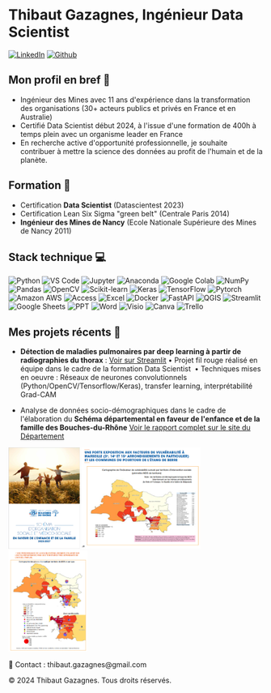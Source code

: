 Thibaut Gazagnes, Ingénieur Data Scientist
==========================================

[![LinkedIn](https://img.shields.io/badge/LinkedIn-0077B5?style=for-the-badge&logo=linkedin&logoColor=white)](https://linkedin.com/in/thibautgazagnes/) 
[![Github](https://img.shields.io/badge/GitHub-100000?style=for-the-badge&logo=github&logoColor=white)](https://github.com/tgazagnes/)
         
              
Mon profil en bref 👋 
------------

- Ingénieur des Mines avec 11 ans d'expérience dans la transformation des organisations (30+ acteurs publics et privés en France et en Australie) 
- Certifié Data Scientist début 2024, à l'issue d'une formation de 400h à temps plein avec un organisme leader en France
- En recherche active d'opportunité professionnelle, je souhaite contribuer à mettre la science des données au profit de l'humain et de la planète.

Formation 🌱
------------
- Certification **Data Scientist** (Datascientest 2023)
- Certification Lean Six Sigma "green belt" (Centrale Paris 2014)
- **Ingénieur des Mines de Nancy** (Ecole Nationale Supérieure des Mines de Nancy 2011)

Stack technique 💻 
------------

![Python](https://img.shields.io/badge/python-3670A0?style=for-the-badge&logo=python&logoColor=ffdd54) ![VS Code](https://img.shields.io/badge/VSCode-0078D4?style=for-the-badge&logo=visual%20studio%20code&logoColor=white) ![Jupyter](https://img.shields.io/badge/Jupyter-F37626.svg?&style=for-the-badge&logo=Jupyter&logoColor=white) ![Anaconda](https://img.shields.io/badge/Anaconda-%2344A833.svg?style=for-the-badge&logo=anaconda&logoColor=white) ![Google Colab](https://img.shields.io/badge/Colab-F9AB00?style=for-the-badge&logo=googlecolab&color=525252) ![NumPy](https://img.shields.io/badge/numpy-%23013243.svg?style=for-the-badge&logo=numpy&logoColor=white) ![Pandas](https://img.shields.io/badge/pandas-%23150458.svg?style=for-the-badge&logo=pandas&logoColor=white) ![OpenCV](https://img.shields.io/badge/OpenCV-27338e?style=for-the-badge&logo=OpenCV&logoColor=white) ![Scikit-learn](https://img.shields.io/badge/scikit--learn-%23F7931E.svg?style=for-the-badge&logo=scikit-learn&logoColor=white) 
![Keras](https://img.shields.io/badge/Keras-%23D00000.svg?style=for-the-badge&logo=Keras&logoColor=white) ![TensorFlow](https://img.shields.io/badge/TensorFlow-%23FF6F00.svg?style=for-the-badge&logo=TensorFlow&logoColor=white) 
![Pytorch](https://img.shields.io/badge/PyTorch-EE4C2C?style=for-the-badge&logo=pytorch&logoColor=white)
![Amazon AWS](https://img.shields.io/badge/Amazon_AWS-FF9900?style=for-the-badge&logo=amazonaws&logoColor=white) ![Access](https://img.shields.io/badge/Microsoft_Access-A4373A?style=for-the-badge&logo=microsoft-access&logoColor=white) ![Excel](https://img.shields.io/badge/Microsoft_Excel-217346?style=for-the-badge&logo=microsoft-excel&logoColor=white) ![Docker](https://img.shields.io/badge/Docker-2CA5E0?style=for-the-badge&logo=docker&logoColor=white) ![FastAPI](https://img.shields.io/badge/fastapi-109989?style=for-the-badge&logo=FASTAPI&logoColor=white) ![QGIS](https://img.shields.io/badge/qgis-93b023?&style=for-the-badge&logo=qgis&logoColor=white) ![Streamlit](https://img.shields.io/badge/Streamlit-FF4B4B?style=for-the-badge&logo=Streamlit&logoColor=white) ![Google Sheets](https://img.shields.io/badge/Google%20Sheets-34A853?style=for-the-badge&logo=google-sheets&logoColor=white) ![PPT](https://img.shields.io/badge/Microsoft_PowerPoint-B7472A?style=for-the-badge&logo=microsoft-powerpoint&logoColor=white) ![Word](https://img.shields.io/badge/Microsoft_Word-2B579A?style=for-the-badge&logo=microsoft-word&logoColor=white) ![Visio](https://img.shields.io/badge/Microsoft_Visio-3955A3?style=for-the-badge&logo=microsoft-visio&logoColor=white) ![Canva](https://img.shields.io/badge/Canva-%2300C4CC.svg?&style=for-the-badge&logo=Canva&logoColor=white) ![Trello](https://img.shields.io/badge/Trello-0052CC?style=for-the-badge&logo=trello&logoColor=white)

Mes projets récents 📌
------------

- **Détection de maladies pulmonaires par deep learning à partir de radiographies du thorax** : [Voir sur Streamlit](https://octbdspulmoscan-v9ccdj4bdtzktedwkx7d3u.streamlit.app/)
  • Projet fil rouge réalisé en équipe dans le cadre de la formation Data Scientist 
  • Techniques mises en oeuvre : Réseaux de neurones convolutionnels (Python/OpenCV/Tensorflow/Keras), transfer learning, interprétabilité Grad-CAM



- Analyse de données socio-démographiques dans le cadre de l'élaboration du **Schéma départemental en faveur de l'enfance et de la famille des Bouches-du-Rhône** [Voir le rapport complet sur le site du Département](https://www.departement13.fr/fileadmin/user_upload/ConseilGeneral/SchemaDepartementaux/Document/schema_enfance_et_famille-062023.pdf)

<img src="schema13.PNG" alt="page_schéma" width="auto" height="200">
<img src="carto.PNG" alt="cartographie1" width="auto" height="200">
<img src="carto2.PNG" alt="cartographie2" width="auto" height="200">

💬 Contact : thib<!-- commentaire -->aut.ga<!-- commentaire -->zagnes<!-- commentaire -->@<!-- commentaire -->gmail.com

© 2024 Thibaut Gazagnes. Tous droits réservés.